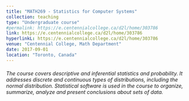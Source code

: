 ```yaml
---
title: "MATH269 - Statistics for Computer Systems"
collection: teaching
type: "Undergraduate course"
#permalink: https://e.centennialcollege.ca/d2l/home/303786
link: https://e.centennialcollege.ca/d2l/home/303786
hyperlinkL: https://e.centennialcollege.ca/d2l/home/303786
venue: "Centennial College, Math Department"
date: 2017-09-01
location: "Toronto, Canada"
---
```


###### The course covers descriptive and inferential statistics and probability. It addresses discrete and continuous types of distributions, including the normal distribution. Statistical software is used in the course to organize, summarize, analyze and present conclusions about sets of data.
